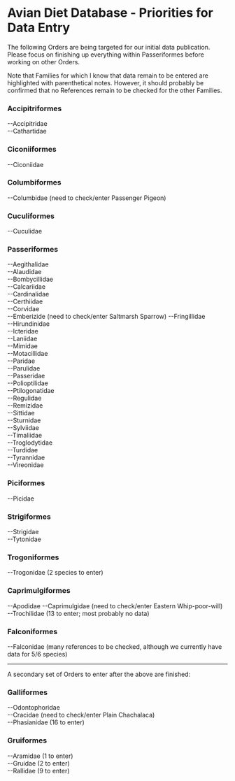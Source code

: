 Avian Diet Database - Priorities for Data Entry
===============================================

The following Orders are being targeted for our initial data publication. Please focus on 
finishing up everything within Passeriformes before working on other Orders.

Note that Families for which I know that data remain to be entered are highlighted with parenthetical notes. However, it should probably be confirmed that no References remain to be checked for the other Families.

### Accipitriformes  
--Accipitridae   
--Cathartidae    

### Ciconiiformes  
--Ciconiidae  

### Columbiformes  
--Columbidae (need to check/enter Passenger Pigeon)  

### Cuculiformes  
--Cuculidae   

### Passeriformes  
--Aegithalidae  
--Alaudidae  
--Bombycillidae  
--Calcariidae  
--Cardinalidae  
--Certhiidae  
--Corvidae  
--Emberizide (need to check/enter Saltmarsh Sparrow)
--Fringillidae  
--Hirundinidae  
--Icteridae  
--Laniidae  
--Mimidae  
--Motacillidae  
--Paridae  
--Parulidae  
--Passeridae  
--Polioptilidae  
--Ptilogonatidae  
--Regulidae  
--Remizidae  
--Sittidae  
--Sturnidae  
--Sylviidae  
--Timaliidae  
--Troglodytidae  
--Turdidae  
--Tyrannidae  
--Vireonidae  

### Piciformes  
--Picidae  

### Strigiformes
--Strigidae    
--Tytonidae    

### Trogoniformes  
--Trogonidae (2 species to enter)  

### Caprimulgiformes
--Apodidae 
--Caprimulgidae (need to check/enter Eastern Whip-poor-will)  
--Trochilidae (13 to enter; most probably no data)  

### Falconiformes  
--Falconidae (many references to be checked, although we currently have data for 5/6 species)  

----------

A secondary set of Orders to enter after the above are finished:

### Galliformes  
--Odontophoridae  
--Cracidae (need to check/enter Plain Chachalaca)  
--Phasianidae (16 to enter)  

### Gruiformes  
--Aramidae (1 to enter)  
--Gruidae (2 to enter)  
--Rallidae (9 to enter)  

